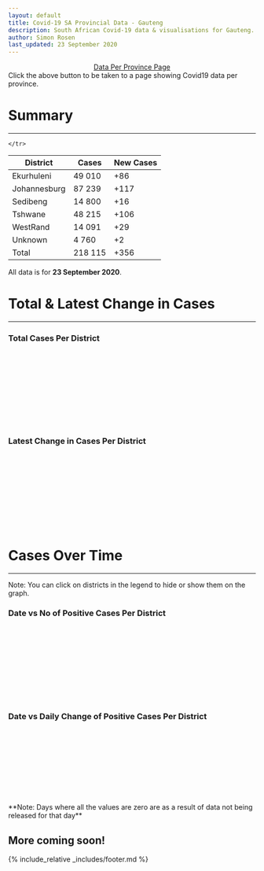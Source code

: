 ```yaml
---
layout: default
title: Covid-19 SA Provincial Data - Gauteng
description: South African Covid-19 data & visualisations for Gauteng. <br>Contains data for confirmed cases, tests, recoveries, deaths & active cases.
author: Simon Rosen
last_updated: 23 September 2020
---
```

<center><a href="/provinces" class="btn alt_btn_col">Data Per Province Page</a></center> 
Click the above button to be taken to a page showing Covid19 data per province. 

# Summary
___

<table>
<thead>
	<tr class="header">
		<th>District</th>
		<th>Cases</th>
		<th>New Cases</th>

	</tr>
</thead>
<tbody>
	<tr>
		<td class="index" markdown="span">Ekurhuleni</td>
		<td  markdown="span">49 010</td>
		<td  markdown="span">+86</td>
	</tr>
	<tr>
		<td class="index" markdown="span">Johannesburg</td>
		<td  markdown="span">87 239</td>
		<td  markdown="span">+117</td>
	</tr>
	<tr>
		<td class="index" markdown="span">Sedibeng</td>
		<td  markdown="span">14 800</td>
		<td  markdown="span">+16</td>
	</tr>
	<tr>
		<td class="index" markdown="span">Tshwane</td>
		<td  markdown="span">48 215</td>
		<td  markdown="span">+106</td>
	</tr>
	<tr>
		<td class="index" markdown="span">WestRand</td>
		<td  markdown="span">14 091</td>
		<td  markdown="span">+29</td>
	</tr>
	<tr>
		<td class="index" markdown="span">Unknown</td>
		<td  markdown="span">4 760</td>
		<td  markdown="span">+2</td>
	</tr>
	<tr>
		<td class="index total" markdown="span">Total</td>
		<td class="total" markdown="span">218 115</td>
		<td class="total" markdown="span">+356</td>
	</tr>
</tbody>
</table>

All data is for **23 September 2020**.

# Total & Latest Change in Cases

___

### Total Cases Per District
<div class="iframeDiv" align="center">
    <iframe class="lazy pieChart" data-src="tot_cases_per_district_gp.html" scrolling="no" frameborder="0"></iframe>
</div>

### Latest Change in Cases Per District
<div class="iframeDiv" align="center">
    <iframe class="lazy pieChart" data-src="latest_change_cases_per_district_gp.html" scrolling="no" frameborder="0"></iframe>
</div>

# Cases Over Time

___
Note: You can click on districts in the legend to hide or show them on the graph.
### Date vs No of Positive Cases Per District
<div class="iframeDiv" align="center">
    <iframe class="lazy" data-src="date_vs_cases_per_district_gp.html" scrolling="no" frameborder="0"></iframe>
</div>

### Date vs Daily Change of Positive Cases Per District
<div class="iframeDiv" align="center">
    <iframe class="lazy" data-src="date_vs_daily_cases_per_district_gp.html" scrolling="no" frameborder="0"></iframe>
</div>
**Note: Days where all the values are zero are as a result of data not being released for that day**

## More coming soon!

{% include_relative _includes/footer.md %}